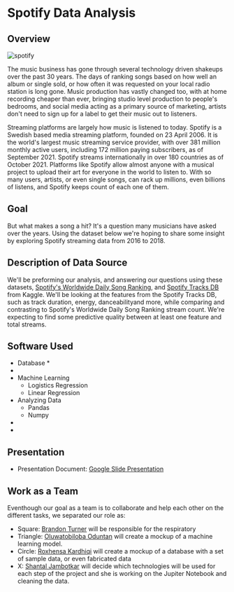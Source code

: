 
# Spotify Data Analysis




## Overview

![spotify](https://user-images.githubusercontent.com/89357104/147999820-7eac0382-2b34-476b-818e-85ff8c85c78f.jpeg)

The music business has gone through several technology driven shakeups over the past 30 years. The days of ranking songs based on how well
an album or single sold, or how often it was requested on your local radio station is long gone. Music production has vastly changed too, 
with at home recording cheaper than ever, bringing studio level production to people's bedrooms, and social media acting as a primary source
of marketing, artists don't need to sign up for a label to get their music out to listeners. 

Streaming platforms are largely how music is listened to today. Spotify is a Swedish based media streaming platform, founded on 23 April 2006. 
It is the world's largest music streaming service provider, with over 381 million monthly active users, including 172 million paying subscribers, 
as of September 2021. Spotify streams internationally in over 180 countries as of October 2021. Platforms like Spotify allow almost anyone with 
a musical project to upload their art for everyone in the world to listen to. With so many users, artists, or even single songs, can rack up 
millions, even billions of listens, and Spotify keeps count of each one of them.

## Goal
But what makes a song a hit? It's a question many musicians have asked over the years. Using the dataset below we're hoping to share
some insight by exploring Spotify streaming data from 2016 to 2018.


## Description of Data Source
We'll be preforming our analysis, and answering our questions using these datasets, [Spotify's Worldwide Daily Song Ranking](https://www.kaggle.com/edumucelli/spotifys-worldwide-daily-song-ranking/data), and [Spotify Tracks DB](https://www.kaggle.com/zaheenhamidani/ultimate-spotify-tracks-db?select=SpotifyFeatures.csv) from Kaggle. 
We'll be looking at the features from the Spotify Tracks DB, such as track duration, energy, danceabilityand more, while comparing and contrasting 
to Spotify's Worldwide Daily Song Ranking stream count. We're expecting to find some predictive quality between at least one feature and total streams.

## Software Used
  * Database
     * 
  *
  * Machine Learning 
    * Logistics Regression
    * Linear Regression
  * Analyzing Data
    * Pandas 
    * Numpy 
  * 
  * 



## Presentation 

* Presentation Document: [Google Slide Presentation](https://docs.google.com/presentation/d/1kofNapJf18HnhgTNp6hX8VxUg7Z1qYCCVxNfF793xiA/edit#slide=id.g723630543_3_0)

## Work as a Team

Eventhough our goal as a team is to collaborate and help each other on the different tasks, we separated our role as:
* Square: [Brandon Turner](https://github.com/BrandonTur90) will be responsible for the respiratory
* Triangle: [Oluwatobiloba Oduntan](https://github.com/Tobi1018) will create a mockup of a machine learning model.
* Circle: [Roxhensa Kardhiqi](https://github.com/roxhensa02) will create a mockup of a database with a set of sample data, or even fabricated data
* X: [Shantal Jambotkar](https://github.com/shantaljambotkar) will decide which technologies will be used for each step of the project and she is working on the Jupiter Notebook and cleaning the data.
